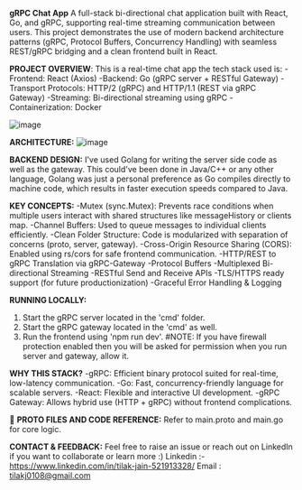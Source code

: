 **gRPC Chat App**
A full-stack bi-directional chat application built with React, Go, and gRPC, supporting real-time streaming communication between users. This project demonstrates the use of modern backend architecture patterns (gRPC, Protocol Buffers, Concurrency Handling) with seamless REST/gRPC bridging and a clean frontend built in React.

**PROJECT OVERVIEW**:
This is a real-time chat app the tech stack used is:
-Frontend: React (Axios)
-Backend: Go (gRPC server + RESTful Gateway)
-Transport Protocols: HTTP/2 (gRPC) and HTTP/1.1 (REST via gRPC Gateway)
-Streaming: Bi-directional streaming using gRPC
-Containerization: Docker

![image](https://github.com/user-attachments/assets/cbef4b7a-d28f-4709-8cf2-476c83ae3ce1)


**ARCHITECTURE:**
![image](https://github.com/user-attachments/assets/821a2793-09c1-4573-bf10-c7d49ca154af)

**BACKEND DESIGN:**
I've used Golang for writing the server side code as well as the gateway. This could've been done in Java/C++ or any other language, Golang was just a personal preference as Go compiles directly to machine code, which results in faster execution speeds compared to Java.

**KEY CONCEPTS:**
-Mutex (sync.Mutex): Prevents race conditions when multiple users interact with shared structures like messageHistory or clients map.
-Channel Buffers: Used to queue messages to individual clients efficiently.
-Clean Folder Structure: Code is modularized with separation of concerns (proto, server, gateway).
-Cross-Origin Resource Sharing (CORS): Enabled using rs/cors for safe frontend communication.
-HTTP/REST to gRPC Translation via gRPC-Gateway
-Protocol Buffers
-Multiplexed Bi-directional Streaming
-RESTful Send and Receive APIs
-TLS/HTTPS ready support (for future productionization)
-Graceful Error Handling & Logging

**RUNNING LOCALLY:**
1. Start the gRPC server located in the 'cmd' folder.
2. Start the gRPC gateway located in the 'cmd' as well.
3. Run the frontend using 'npm run dev'.
#NOTE: If you have firewall protection enabled then you will be asked for permission when you run server and gateway, allow it.

**WHY THIS STACK?**
-gRPC: Efficient binary protocol suited for real-time, low-latency communication.
-Go: Fast, concurrency-friendly language for scalable servers.
-React: Flexible and interactive UI development.
-gRPC Gateway: Allows hybrid use (HTTP + gRPC) without frontend complications.

📂 **PROTO FILES AND CODE REFERENCE:**
Refer to main.proto and main.go for core logic.

**CONTACT & FEEDBACK:**
Feel free to raise an issue or reach out on LinkedIn if you want to collaborate or learn more :)
Linkedin :- https://www.linkedin.com/in/tilak-jain-521913328/
Email : tilakj0108@gmail.com
